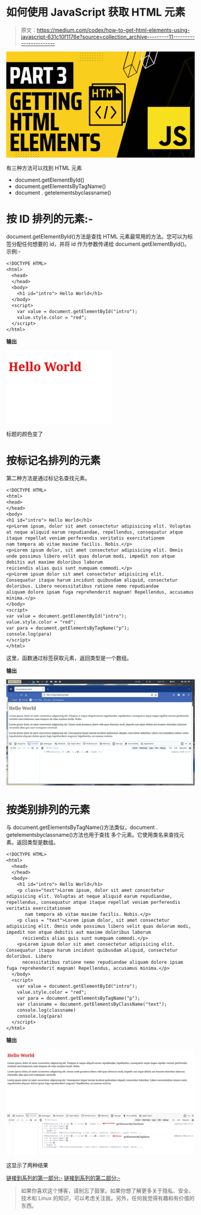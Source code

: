 # 如何使用 JavaScript 获取 HTML 元素

> 原文：<https://medium.com/codex/how-to-get-html-elements-using-javascript-631c10f1176e?source=collection_archive---------11----------------------->

![](img/d57237b3aa7e37a4668542bc8418f959.png)

有三种方法可以找到 HTML 元素

*   document.getElementById()
*   document.getElementsByTagName()
*   document . getelementsbyclassname()

# 按 ID 排列的元素:-

document.getElementById()方法是查找 HTML 元素最常用的方法。您可以为标签分配任何想要的 id，并将 id 作为参数传递给 document.getElementByid()。
示例:-

```
<!DOCTYPE HTML>
<html>
  <head>
  </head>
  <body>
    <h1 id="intro"> Hello World</h1>
  </body>
  <script>
    var value = document.getElementById("intro");
    value.style.color = "red";
  </script>
</html>
```

**输出**

![](img/06ba2b6cf7d40557880f11a48a01c63d.png)

标题的颜色变了

# 按标记名排列的元素

第二种方法是通过标记名查找元素。

```
<!DOCTYPE HTML>
<html>
<head>
</head>
<body>
<h1 id="intro"> Hello World</h1>
<p>Lorem ipsum, dolor sit amet consectetur adipisicing elit. Voluptas at neque aliquid earum repudiandae, repellendus, consequatur atque itaque repellat veniam perferendis veritatis exercitationem
nam tempora ab vitae maxime facilis. Nobis.</p>
<p>Lorem ipsum dolor, sit amet consectetur adipisicing elit. Omnis unde possimus libero velit quas dolorum modi, impedit non atque debitis aut maxime doloribus laborum
reiciendis alias quis sunt numquam commodi.</p>
<p>Lorem ipsum dolor sit amet consectetur adipisicing elit. Consequatur itaque harum incidunt quibusdam aliquid, consectetur doloribus. Libero necessitatibus ratione nemo repudiandae 
aliquam dolore ipsam fuga reprehenderit magnam! Repellendus, accusamus minima.</p>
</body>
<script>
var value = document.getElementById("intro");
value.style.color = "red";
var para = document.getElementsByTagName("p");
console.log(para)
</script>
</html>
```

这里，函数通过标签获取元素，返回类型是一个数组。

**输出**

![](img/3390ddd81e7e8175208749b2162172d2.png)

# 按类别排列的元素

与 document.getElementsByTagName()方法类似，document . getelementsbyclassname()方法也用于查找
多个元素。它使用类名来查找元素。返回类型是数组。

```
<!DOCTYPE HTML>
<html>
  <head>
  </head>
  <body>
    <h1 id="intro"> Hello World</h1>
    <p class="text">Lorem ipsum, dolor sit amet consectetur adipisicing elit. Voluptas at neque aliquid earum repudiandae, repellendus, consequatur atque itaque repellat veniam perferendis veritatis exercitationem
       nam tempora ab vitae maxime facilis. Nobis.</p>
    <p class = "text">Lorem ipsum dolor, sit amet consectetur adipisicing elit. Omnis unde possimus libero velit quas dolorum modi, impedit non atque debitis aut maxime doloribus laborum 
      reiciendis alias quis sunt numquam commodi.</p>  
    <p>Lorem ipsum dolor sit amet consectetur adipisicing elit. Consequatur itaque harum incidunt quibusdam aliquid, consectetur doloribus. Libero 
      necessitatibus ratione nemo repudiandae aliquam dolore ipsam fuga reprehenderit magnam! Repellendus, accusamus minima.</p> 
  </body>
  <script>
    var value = document.getElementById("intro");
    value.style.color = "red";
    var para = document.getElementsByTagName("p");
    var classname = document.getElementsByClassName("text");
    console.log(classname)
    console.log(para)
  </script>
</html>
```

**输出**

![](img/d4ff85c51818b0e03b4eba6931162b35.png)

这显示了两种结果

[链接到系列的第一部分:-](/@Prinux/consoles-in-javascript-explained-d80018f4df99) [链接到系列的第二部分:-](/@Prinux/building-a-number-guesser-using-javascript-97cec69c419a)

> 如果你喜欢这个博客，请别忘了鼓掌。如果你想了解更多关于隐私、安全、技术和 Linux 的知识，可以考虑关注我。另外，任何我觉得有趣和有价值的东西。